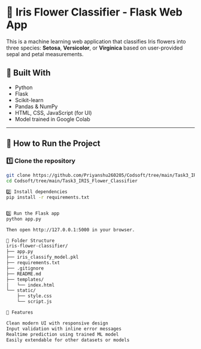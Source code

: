 # 🌸 Iris Flower Classifier - Flask Web App

This is a machine learning web application that classifies Iris flowers into three species: **Setosa**, **Versicolor**, or **Virginica** based on user-provided sepal and petal measurements.

## 🧠 Built With
- Python
- Flask
- Scikit-learn
- Pandas & NumPy
- HTML, CSS, JavaScript (for UI)
- Model trained in Google Colab

---

## 🚀 How to Run the Project

### 1️⃣ Clone the repository

```bash
git clone https://github.com/Priyanshu260205/Codsoft/tree/main/Task3_IRIS_Flower_Classifier
cd Codsoft/tree/main/Task3_IRIS_Flower_Classifier

2️⃣ Install dependencies
pip install -r requirements.txt


3️⃣ Run the Flask app
python app.py

Then open http://127.0.0.1:5000 in your browser.

📁 Folder Structure
iris-flower-classifier/
├── app.py
├── iris_classify_model.pkl
├── requirements.txt
├── .gitignore
├── README.md
├── templates/
│   └── index.html
└── static/
    ├── style.css
    └── script.js

🎯 Features

Clean modern UI with responsive design
Input validation with inline error messages
Realtime prediction using trained ML model
Easily extendable for other datasets or models
